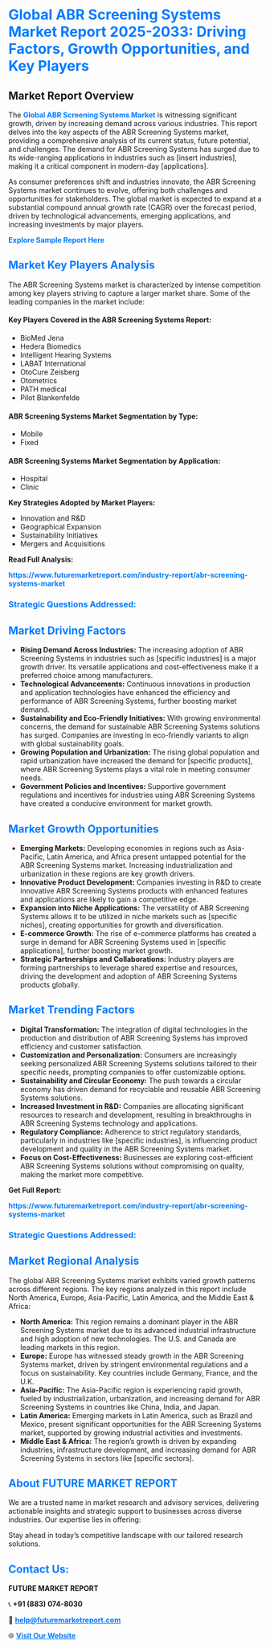 <h1 style="color: #007BFF;">Global ABR Screening Systems Market Report 2025-2033: Driving Factors, Growth Opportunities, and Key Players</h1>

<section id="overview">
<h2>Market Report Overview</h2>
<p>The <a href="https://www.futuremarketreport.com/industry-report/abr-screening-systems-market" style="color: #007BFF; text-decoration: none;"><strong>Global ABR Screening Systems Market</strong></a> is witnessing significant growth, driven by increasing demand across various industries. This report delves into the key aspects of the ABR Screening Systems market, providing a comprehensive analysis of its current status, future potential, and challenges. The demand for ABR Screening Systems has surged due to its wide-ranging applications in industries such as [insert industries], making it a critical component in modern-day [applications].</p>
<p>As consumer preferences shift and industries innovate, the ABR Screening Systems market continues to evolve, offering both challenges and opportunities for stakeholders. The global market is expected to expand at a substantial compound annual growth rate (CAGR) over the forecast period, driven by technological advancements, emerging applications, and increasing investments by major players.</p>
</section>

<section id="overview">
<p><a href="https://www.futuremarketreport.com/request-sample/reportId=55660" style="color: #007BFF; text-decoration: none;"><strong>Explore Sample Report Here</strong></a></p>
</section>

<section id="key-players">
<h2 style="color: #007BFF;">Market Key Players Analysis</h2>
<p>The ABR Screening Systems market is characterized by intense competition among key players striving to capture a larger market share. Some of the leading companies in the market include:</p>
<h4>Key Players Covered in the ABR Screening Systems Report:</h4>
<ul><li>BioMed Jena</li><li>Hedera Biomedics</li><li>Intelligent Hearing Systems</li><li>LABAT International</li><li>OtoCure Zeisberg</li><li>Otometrics</li><li>PATH medical</li><li>Pilot Blankenfelde</li></ul>
<h4>ABR Screening Systems Market Segmentation by Type:</h4>
<ul><li>Mobile</li><li>Fixed</li></ul>

<h4>ABR Screening Systems Market Segmentation by Application:</h4>
<ul><li>Hospital</li><li>Clinic</li></ul>
<p><strong>Key Strategies Adopted by Market Players:</strong></p>
<ul>
<li>Innovation and R&D</li>
<li>Geographical Expansion</li>
<li>Sustainability Initiatives</li>
<li>Mergers and Acquisitions</li>
</ul>
</section>

<section>
<p><strong>Read Full Analysis: </strong></p><a href="https://www.futuremarketreport.com/industry-report/abr-screening-systems-market" style="color: #007BFF; text-decoration: none;"><strong>https://www.futuremarketreport.com/industry-report/abr-screening-systems-market</strong></a>
<h3 style="color: #007BFF;">Strategic Questions Addressed:</h3>
</section>

<section id="driving-factors">
<h2 style="color: #007BFF;">Market Driving Factors</h2>
<ul>
<li><strong>Rising Demand Across Industries:</strong> The increasing adoption of ABR Screening Systems in industries such as [specific industries] is a major growth driver. Its versatile applications and cost-effectiveness make it a preferred choice among manufacturers.</li>
<li><strong>Technological Advancements:</strong> Continuous innovations in production and application technologies have enhanced the efficiency and performance of ABR Screening Systems, further boosting market demand.</li>
<li><strong>Sustainability and Eco-Friendly Initiatives:</strong> With growing environmental concerns, the demand for sustainable ABR Screening Systems solutions has surged. Companies are investing in eco-friendly variants to align with global sustainability goals.</li>
<li><strong>Growing Population and Urbanization:</strong> The rising global population and rapid urbanization have increased the demand for [specific products], where ABR Screening Systems plays a vital role in meeting consumer needs.</li>
<li><strong>Government Policies and Incentives:</strong> Supportive government regulations and incentives for industries using ABR Screening Systems have created a conducive environment for market growth.</li>
</ul>
</section>

<section id="growth-opportunities">
<h2 style="color: #007BFF;">Market Growth Opportunities</h2>
<ul>
<li><strong>Emerging Markets:</strong> Developing economies in regions such as Asia-Pacific, Latin America, and Africa present untapped potential for the ABR Screening Systems market. Increasing industrialization and urbanization in these regions are key growth drivers.</li>
<li><strong>Innovative Product Development:</strong> Companies investing in R&D to create innovative ABR Screening Systems products with enhanced features and applications are likely to gain a competitive edge.</li>
<li><strong>Expansion into Niche Applications:</strong> The versatility of ABR Screening Systems allows it to be utilized in niche markets such as [specific niches], creating opportunities for growth and diversification.</li>
<li><strong>E-commerce Growth:</strong> The rise of e-commerce platforms has created a surge in demand for ABR Screening Systems used in [specific applications], further boosting market growth.</li>
<li><strong>Strategic Partnerships and Collaborations:</strong> Industry players are forming partnerships to leverage shared expertise and resources, driving the development and adoption of ABR Screening Systems products globally.</li>
</ul>
</section>

<section id="trending-factors">
<h2 style="color: #007BFF;">Market Trending Factors</h2>
<ul>
<li><strong>Digital Transformation:</strong> The integration of digital technologies in the production and distribution of ABR Screening Systems has improved efficiency and customer satisfaction.</li>
<li><strong>Customization and Personalization:</strong> Consumers are increasingly seeking personalized ABR Screening Systems solutions tailored to their specific needs, prompting companies to offer customizable options.</li>
<li><strong>Sustainability and Circular Economy:</strong> The push towards a circular economy has driven demand for recyclable and reusable ABR Screening Systems solutions.</li>
<li><strong>Increased Investment in R&D:</strong> Companies are allocating significant resources to research and development, resulting in breakthroughs in ABR Screening Systems technology and applications.</li>
<li><strong>Regulatory Compliance:</strong> Adherence to strict regulatory standards, particularly in industries like [specific industries], is influencing product development and quality in the ABR Screening Systems market.</li>
<li><strong>Focus on Cost-Effectiveness:</strong> Businesses are exploring cost-efficient ABR Screening Systems solutions without compromising on quality, making the market more competitive.</li>
</ul>
</section>

<section>
<p><strong>Get Full Report: </strong></p><a href="https://www.futuremarketreport.com/industry-report/abr-screening-systems-market" style="color: #007BFF; text-decoration: none;"><strong>https://www.futuremarketreport.com/industry-report/abr-screening-systems-market</strong></a>
<h3 style="color: #007BFF;">Strategic Questions Addressed:</h3>
</section>


<section id="regional-analysis">
<h2 style="color: #007BFF;">Market Regional Analysis</h2>
<p>The global ABR Screening Systems market exhibits varied growth patterns across different regions. The key regions analyzed in this report include North America, Europe, Asia-Pacific, Latin America, and the Middle East & Africa:</p>
<ul>
<li><strong>North America:</strong> This region remains a dominant player in the ABR Screening Systems market due to its advanced industrial infrastructure and high adoption of new technologies. The U.S. and Canada are leading markets in this region.</li>
<li><strong>Europe:</strong> Europe has witnessed steady growth in the ABR Screening Systems market, driven by stringent environmental regulations and a focus on sustainability. Key countries include Germany, France, and the U.K.</li>
<li><strong>Asia-Pacific:</strong> The Asia-Pacific region is experiencing rapid growth, fueled by industrialization, urbanization, and increasing demand for ABR Screening Systems in countries like China, India, and Japan.</li>
<li><strong>Latin America:</strong> Emerging markets in Latin America, such as Brazil and Mexico, present significant opportunities for the ABR Screening Systems market, supported by growing industrial activities and investments.</li>
<li><strong>Middle East & Africa:</strong> The region’s growth is driven by expanding industries, infrastructure development, and increasing demand for ABR Screening Systems in sectors like [specific sectors].</li>
</ul>
</section>

<footer>
<h2 style="color: #007BFF;">About FUTURE MARKET REPORT</h2>
<p>We are a trusted name in market research and advisory services, delivering actionable insights and strategic support to businesses across diverse industries. Our expertise lies in offering:</p>

<p>Stay ahead in today’s competitive landscape with our tailored research solutions.</p>

<h2 style="color: #007BFF;">Contact Us:</h2>
<p><strong>FUTURE MARKET REPORT</strong></p>
<p>📞 <strong>+91 (883) 074-8030</strong></p>
<p>📧 <strong><a href="mailto:help@futuremarketreport.com" style="color: #007BFF;">help@futuremarketreport.com</a></strong></p>
<p>🌐 <strong><a href="https://www.futuremarketreport.com/" style="color: #007BFF;">Visit Our Website</a></strong></p>
</footer>